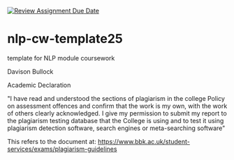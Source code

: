 [![Review Assignment Due Date](https://classroom.github.com/assets/deadline-readme-button-22041afd0340ce965d47ae6ef1cefeee28c7c493a6346c4f15d667ab976d596c.svg)](https://classroom.github.com/a/8qgh5WxD)
# nlp-cw-template25
template for NLP module coursework

Davison Bullock

Academic Declaration

"I have read and understood the sections of plagiarism in the college
Policy on assessment offences and confirm that the work is my own, 
with the work of others clearly acknowledged. I give my permission 
to submit my report to the plagiarism testing database that the 
College is using and to test it using plagiarism detection software,
search engines or meta-searching software"

This refers to the document at:
https://www.bbk.ac.uk/student-services/exams/plagiarism-guidelines